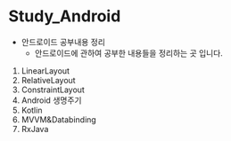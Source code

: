 # Study_Android

* 안드로이드 공부내용 정리
  * 안드로이드에 관하여 공부한 내용들을 정리하는 곳 입니다.

1. LinearLayout
2. RelativeLayout
3. ConstraintLayout
4. Android 생명주기
5. Kotlin
6. MVVM&Databinding
7. RxJava
